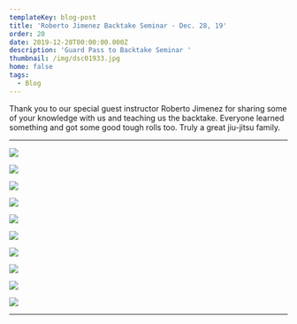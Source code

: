 ```yaml
---
templateKey: blog-post
title: 'Roberto Jimenez Backtake Seminar - Dec. 28, 19'
order: 20
date: 2019-12-28T00:00:00.000Z
description: 'Guard Pass to Backtake Seminar '
thumbnail: /img/dsc01933.jpg
home: false
tags:
  - Blog
---
```

Thank you to our special guest instructor Roberto Jimenez for sharing some of your knowledge with us and teaching us the backtake. Everyone learned something and got some good tough rolls too. Truly a great jiu-jitsu family.

- - -

![](/img/dsc01572.jpg)

![](/img/dsc01611.jpg)

![](/img/dsc01633.jpg)

![](/img/dsc01672.jpg)

![](/img/dsc01861.jpg)

![](/img/dsc01758.jpg)

![](/img/dsc01836.jpg)

![](/img/dsc01893.jpg)

![](/img/dsc01919.jpg)

![](/img/dsc01948.jpg)

- - -
